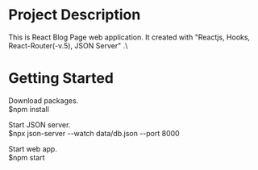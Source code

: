 # Project Description
This is React Blog Page web application. It created with "Reactjs, Hooks, React-Router(-v.5), JSON Server" .\

# Getting Started 

Download packages.\
$npm install

Start JSON server.\
$npx json-server --watch data/db.json --port 8000

Start web app.\
$npm start
